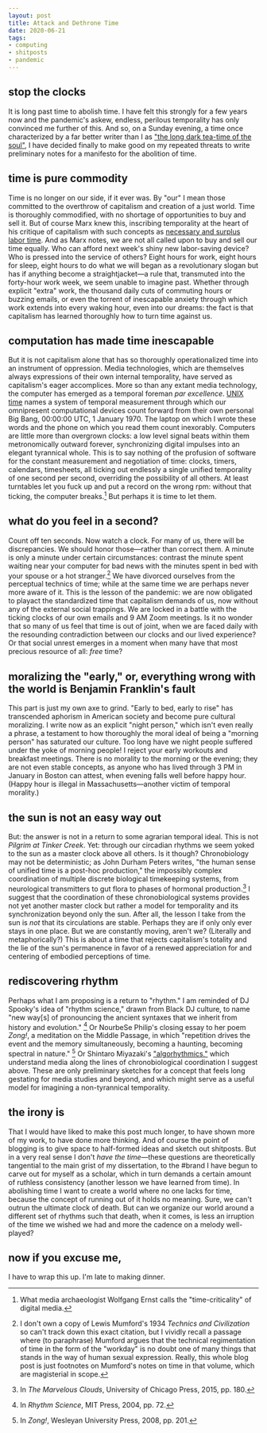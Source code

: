 ```yaml
---
layout: post
title: Attack and Dethrone Time
date: 2020-06-21
tags:
- computing
- shitposts
- pandemic
---
```


## stop the clocks

It is long past time to abolish time. I have felt this strongly for a few years now and the pandemic's askew, endless, perilous temporality has only convinced me further of this. And so, on a Sunday evening, a time once characterized by a far better writer than I as ["the long dark tea-time of the soul"](https://en.wikipedia.org/wiki/The_Long_Dark_Tea-Time_of_the_Soul), I have decided finally to make good on my repeated threats to write preliminary notes for a  manifesto for the abolition of time. 

## time is pure commodity

Time is no longer on our side, if it ever was. By "our" I mean those committed to the overthrow of capitalism and creation of a just world. Time is thoroughly commodified, with no shortage of opportunities to buy and sell it. But of course Marx knew this, inscribing temporality at the heart of his critique of capitalism with such concepts as [necessary and surplus labor time](https://www.marxists.org/glossary/terms/n/e.htm). And as Marx notes, we are not all called upon to buy and sell our time equally. Who can afford next week's shiny new labor-saving device? Who is pressed into the service of others? Eight hours for work, eight hours for sleep, eight hours to do what we will began as a revolutionary slogan but has if anything become a straightjacket—a rule that, transmuted into the forty-hour work week, we seem unable to imagine past. Whether through explicit "extra" work, the thousand daily cuts of commuting hours or buzzing emails, or even the torrent of inescapable anxiety through which work extends into every waking hour, even into our dreams: the fact is that capitalism has learned thoroughly how to turn time against us. 

## computation has made time inescapable

But it is not capitalism alone that has so thoroughly operationalized time into an instrument of oppression. Media technologies, which are themselves always expressions of their own internal temporality, have served as capitalism's eager accomplices. More so than any extant media technology, the computer has emerged as a temporal foreman *par excellence*. [UNIX time](https://en.wikipedia.org/wiki/Unix_time) names a system of temporal measurement through which our omnipresent computational devices count forward from their own personal Big Bang, 00:00:00 UTC, 1 January 1970. The laptop on which I wrote these words and the phone on which you read them count inexorably. Computers are little more than overgrown clocks: a low level signal beats within them metronomically outward forever, synchronizing digital impulses into an elegant tyrannical whole. This is to say nothing of the profusion of software for the constant measurement and negotiation of time: clocks, timers, calendars, timesheets, all ticking out endlessly a single unified temporality of one second per second, overriding the possibility of all others. At least turntables let you fuck up and put a record on the wrong rpm: without that ticking, the computer breaks.[^1] But perhaps it is time to let them.

[^1]: What media archaeologist Wolfgang Ernst calls the "time-criticality" of digital media.

## what do you feel in a second?

Count off ten seconds. Now watch a clock. For many of us, there will be discrepancies. We should honor those—rather than correct them. A minute is only a minute under certain circumstances: contrast the minute spent waiting near your computer for bad news with the minutes spent in bed with your spouse or a hot stranger.[^2] We have divorced ourselves from the perceptual technics of time; while at the same time we are perhaps never more aware of it. This is the lesson of the pandemic: we are now obligated to playact the standardized time that capitalism demands of us, now without any of the external social trappings. We are locked in a battle with the ticking clocks of our own emails and 9 AM Zoom meetings. Is it no wonder that so many of us feel that time is out of joint, when we are faced daily with the resounding contradiction between our clocks and our lived experience? Or that social unrest emerges in a moment when many have that most precious resource of all: *free* time?

[^2]: I don't own a copy of Lewis Mumford's 1934 *Technics and Civilization* so can't track down this exact citation, but I vividly recall a passage where (to paraphrase) Mumford argues that the technical regimentation of time in the form of the "workday" is no doubt one of many things that stands in the way of human sexual expression. Really, this whole blog post is just footnotes on Mumford's notes on time in that volume, which are magisterial in scope.

## moralizing the "early," or, everything wrong with the world is Benjamin Franklin's fault

This part is just my own axe to grind. "Early to bed, early to rise" has transcended aphorism in American society and become pure cultural moralizing. I write now as an explicit "night person," which isn't even really a phrase, a testament to how thoroughly the moral ideal of being a "morning person" has saturated our culture. Too long have we night people suffered under the yoke of morning people! I reject your early workouts and breakfast meetings. There is no morality to the morning or the evening; they are not even stable concepts, as anyone who has lived through 3 PM in January in Boston can attest, when evening falls well before happy hour. (Happy hour is illegal in Massachusetts—another victim of temporal morality.) 

## the sun is not an easy way out

But: the answer is not in a return to some agrarian temporal ideal. This is not *Pilgrim at Tinker Creek*. Yet: through our circadian rhythms we seem yoked to the sun as a master clock above all others. Is it though? Chronobiology may not be deterministic; as John Durham Peters writes, "the human sense of unified time is a post-hoc production," the impossibly complex coordination of multiple discrete biological timekeeping systems, from neurological transmitters to gut flora to phases of hormonal production.[^3] I suggest that the coordination of these chronobiological systems provides not yet another master clock but rather a model for temporality and its synchronization beyond only the sun. After all, the lesson I take from the sun is *not* that its circulations are stable. Perhaps they are if only only ever stays in one place. But we are constantly moving, aren't we? (Literally and metaphorically?) This is about a time that rejects capitalism's totality and the lie of the sun's permanence in favor of a renewed appreciation for and centering of embodied perceptions of time. 

[^3]: In *The Marvelous Clouds*, University of Chicago Press, 2015, pp. 180.

## rediscovering rhythm

Perhaps what I am proposing is a return to "rhythm." I am reminded of DJ Spooky's idea of "rhythm science," drawn from Black DJ culture, to name "new way[s] of pronouncing the ancient syntaxes that we inherit from history and evolution." [^4] Or NourbeSe Philip's closing essay to her poem *Zong!*, a meditation on the Middle Passage, in which "repetition drives the event and the memory simultaneously, becoming a haunting, becoming spectral in nature." [^5] Or Shintaro Miyazaki's ["algorhythmics,"](http://computationalculture.net/algorhythmics-understanding-micro-temporality-in-computational-cultures/) which understand media along the lines of chronobiological coordination I suggest above. These are only preliminary sketches for a concept that feels long gestating for media studies and beyond, and which might serve as a useful model for imagining a non-tyrannical temporality. 

[^4]: In *Rhythm Science*, MIT Press, 2004, pp. 72. 

[^5]: In *Zong!*, Wesleyan University Press, 2008, pp. 201. 

## the irony is

That I would have liked to make this post much longer, to have shown more of my work, to have done more thinking. And of course the point of blogging is to give space to half-formed ideas and sketch out shitposts. But in a very real sense I don't *have the time*—these questions are theoretically tangential to the main grist of my dissertation, to the #brand I have begun to carve out for myself as a scholar, which in turn demands a certain amount of ruthless consistency (another lesson we have learned from time). In abolishing time I want to create a world where no one lacks for time, because the concept of running out of it holds no meaning. Sure, we can't outrun the ultimate clock of death. But can we organize our world around a different set of rhythms such that death, when it comes, is less an irruption of the time we wished we had and more the cadence on a melody well-played? 

## now if you excuse me,

I have to wrap this up. I'm late to making dinner. 